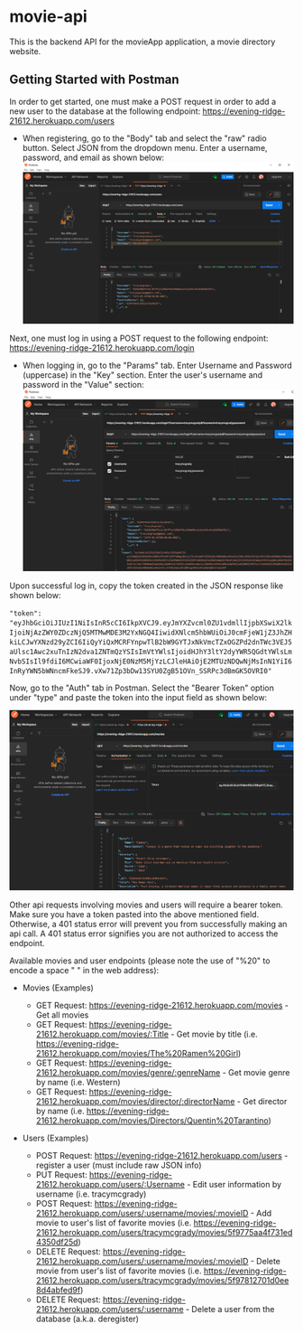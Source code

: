 # movie-api
This is the backend API for the movieApp application, a movie directory website.

## Getting Started with Postman
In order to get started, one must make a POST request in order to add a new user to the database at the following endpoint: https://evening-ridge-21612.herokuapp.com/users
- When registering, go to the "Body" tab and select the "raw" radio button. Select JSON from the dropdown menu. Enter a username, password, and email as shown below:
![Register Snip](/public/snip1_register.PNG)

Next, one must log in using a POST request to the following endpoint: https://evening-ridge-21612.herokuapp.com/login
- When logging in, go to the "Params" tab. Enter Username and Password (uppercase) in the "Key" section. Enter the user's username and password in the "Value" section: 
![Login Snip](/public/snip2_login.PNG)

Upon successful log in, copy the token created in the JSON response like shown below:

`"token": "eyJhbGciOiJIUzI1NiIsInR5cCI6IkpXVCJ9.eyJmYXZvcml0ZU1vdmllIjpbXSwiX2lkIjoiNjAzZWY0ZDczNjQ5MTMwMDE3M2YxNGQ4IiwidXNlcm5hbWUiOiJ0cmFjeW1jZ3JhZHkiLCJwYXNzd29yZCI6IiQyYiQxMCRFYnpwTlB2bW9GYTJxNkVmcTZxOGZPd2dnTWc3VEJ5aUlsc1Awc2xuTnIzN2dva1ZNTmQzYSIsImVtYWlsIjoidHJhY3ltY2dyYWR5QGdtYWlsLmNvbSIsIl9fdiI6MCwiaWF0IjoxNjE0NzM5MjYzLCJleHAiOjE2MTUzNDQwNjMsInN1YiI6InRyYWN5bWNncmFkeSJ9.vXw71Zp3bDw13SYU0ZgB51OVn_SSRPc3dBmGK5OVRI0" `

Now, go to the "Auth" tab in Postman.  Select the "Bearer Token" option under "type" and paste the token into the input field as shown below: 

![Token Snip](/public/snip3_bearerToken.PNG)

Other api requests involving movies and users will require a bearer token. Make sure you have a token pasted into the above mentioned field. Otherwise, a 401 status error will prevent you from successfully making an api call.  A 401 status error signifies you are not authorized to access the endpoint.

Available movies and user endpoints (please note the use of "%20" to encode a space " " in the web address):

- Movies (Examples)
  - GET Request: https://evening-ridge-21612.herokuapp.com/movies - Get all movies
  - GET Request: https://evening-ridge-21612.herokuapp.com/movies/:Title - Get movie by title 
  (i.e. https://evening-ridge-21612.herokuapp.com/movies/The%20Ramen%20Girl)
  - GET Request: https://evening-ridge-21612.herokuapp.com/movies/genre/:genreName - Get movie genre by name (i.e. Western)
  - GET Request: https://evening-ridge-21612.herokuapp.com/movies/director/:directorName - Get director by name 
  (i.e. https://evening-ridge-21612.herokuapp.com/movies/Directors/Quentin%20Tarantino)

- Users (Examples)
  - POST Request: https://evening-ridge-21612.herokuapp.com/users - register a user (must include raw JSON info)
  - PUT Request: https://evening-ridge-21612.herokuapp.com/users/:Username - Edit user information by username (i.e. tracymcgrady)
  - POST Request: https://evening-ridge-21612.herokuapp.com/users/:username/movies/:movieID - Add movie to user's list of favorite movies 
  (i.e. https://evening-ridge-21612.herokuapp.com/users/tracymcgrady/movies/5f9775aa4f731ed4350df25d)
  - DELETE Request: https://evening-ridge-21612.herokuapp.com/users/:username/movies/:movieID - Delete movie from user's list of favorite movies
  (i.e. https://evening-ridge-21612.herokuapp.com/users/tracymcgrady/movies/5f97812701d0ee8d4abfed9f)
  - DELETE Request: https://evening-ridge-21612.herokuapp.com/users/:username - Delete a user from the database (a.k.a. deregister)
